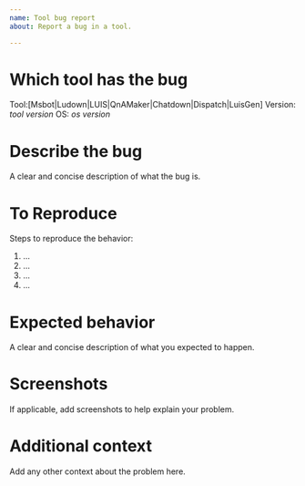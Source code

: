 ```yaml
---
name: Tool bug report
about: Report a bug in a tool.

---
```


# Which tool has the bug
Tool:[Msbot|Ludown|LUIS|QnAMaker|Chatdown|Dispatch|LuisGen]
Version: *tool version*
OS: *os version*

# Describe the bug
A clear and concise description of what the bug is.

# To Reproduce
Steps to reproduce the behavior:
1. ...
2. ...
3. ...
4. ...

# Expected behavior
A clear and concise description of what you expected to happen.

# Screenshots
If applicable, add screenshots to help explain your problem.

# Additional context
Add any other context about the problem here.
